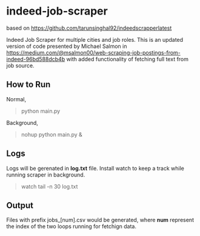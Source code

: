 # indeed-job-scraper

based on https://github.com/tarunsinghal92/indeedscrapperlatest


Indeed Job Scraper for multiple cities and job roles. This is an updated version of code presented by Michael Salmon in https://medium.com/@msalmon00/web-scraping-job-postings-from-indeed-96bd588dcb4b with added functionality of fetching full text from job source.

## How to Run

Normal, 

> python main.py

Background, 

> nohup python main.py &

## Logs

Logs will be gerenated in **log.txt** file. Install watch to keep a track while running scraper in background.

> watch tail -n 30 log.txt

## Output

Files with prefix jobs_[num].csv would be generated, where **num** represent the index of the two loops running for fetchign data.
